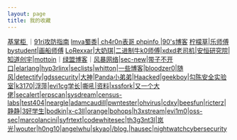 ```yaml
---
layout: page
title: 我的收藏
---
```


[   基掌柜  ](http://7ever.org/)｜[91ri攻防指南](http://www.91ri.org/)
[lmva蜀黍](https://www.lmva.cc/)|[ ch4r0n表哥 ](http://www.sweetear.cn/)
[ phpinfo ](https://phpinfo.me/)|[90's博客](https://www.unhonker.com/)
[柠檬草](http://www.cnblogs.com/iamstudy/)|[乐师傅](http://www.yqxiaojunjie.com/)
[bystudent](http://www.bystudent.com/)|[画船师傅](http://blog.nuptzj.cn/)
[LoRexxar](http://www.lorexxar.cn/)|[大奶琪](https://lazydog.me/)|[二进制牛k0师傅](http://whereisk0shl.top)|[xdxd老司机](http://xdxd.love/)|[安恒研究院](http://seclab.dbappsecurity.com.cn/)|[知道创宇](http://paper.seebug.org/)|[mottoin](http://www.mottoin.com/)｜[绿盟博客](http://blog.nsfocus.net/)｜[风暴网络](http://blog.heysec.org/)|[sec-new](http://wiki.ioin.in/)|[带子不开口](http://lvwei.me/)|[elarlang](https://security.elarlang.eu/)|[hyp3rlinx](http://hyp3rlinx.altervista.org/)|[seclists](http://seclists.org/fulldisclosure/)|[whitton](https://whitton.io)|[一些博客](https://whitton.io/articles/bug-bounties-101-getting-started/)|[bloodzer0](http://www.bloodzer0.com/)|[随风](https://www.iswin.org/archives/)|[detectify](https://labs.detectify.com/)|[gdssecurity](http://blog.gdssecurity.com/)|[大神](http://cizixs.com/)|[Panda小弟弟](http://blog.cnpanda.net/)|[Haacked](http://haacked.com/archive/)|[geekboy](http://www.geekboy.ninja/)|[勾陈安全实验室](http://www.polaris-lab.com/)|[k3170](http://blog.k3170makan.com/)|[浮萍](http://fuping.site/)|[evi1cg学长](https://evi1cg.me)|[嘶吼](http://www.4hou.com/)|[资料](https://www.darknet.org.uk)|[xssfork](http://xssfork.secbug.net/)|[又一个大佬](http://xxlegend.com/page/2/)|[secalert](http://secalert.net/)|[erpscan](https://erpscan.com/advisories/)|[sysdream](https://sysdream.com)|[census-labs](https://census-labs.com)|[test404](http://www.test404.com)|[neargle](http://blog.neargle.com/)|[adamcaudill](https://adamcaudill.com)|[pwntester](http://www.pwntester.com/)|[ohvirus](https://www.ohvirus.com/)|[cdxy](https://www.cdxy.me)|[beesfun](http://www.beesfun.com/)|[ricterz](https://ricterz.me/)|[静静](https://blog.jamesalice.world)|[3好学生](https://3gstudent.github.io/)|[bodkin](https://www.bodkin.ren/)|[x-c3ll](https://x-c3ll.github.io)|[orange](http://blog.orange.tw/)|[bohops](http://bohops.com/)|[h3xstream](https://blog.h3xstream.com/)|[evi1m0](http://rm-rf.gg/2015/05/07/jQuery-1113-DomXSS-Vulnerability.html)|[oss-sec](http://seclists.org/oss-sec/)|[marcolancini](https://www.marcolancini.it/)|[syfrtext](http://obtruse.syfrtext.com/)|[codewhitesec](https://codewhitesec.blogspot.com/2017/04/amf.html)|[th3g3nt3l](https://medium.com/@th3g3nt3l)|[岚光](http://0x0d.im)|[wouter](http://wouter.coekaerts.be/2011/spring-vulnerabilities)|[h0ng10](https://mogwailabs.de/)|[angelwhu](http://www.angelwhu.com/blog/)|[skyao](https://skyao.io/)|[/blog.](https://blog.ripstech.com)|[hausec](https://hausec.com/)|[nightwatchcybersecurity](https://wwws.nightwatchcybersecurity.com/blog/)
